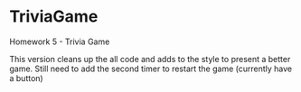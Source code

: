 # TriviaGame
Homework 5 - Trivia Game

This version cleans up the all code and adds to the style to present a better game.
Still need to add the second timer to restart the game (currently have a button)
